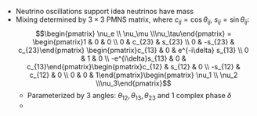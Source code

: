  - Neutrino oscillations support idea neutrinos have mass
 - Mixing determined by $3\times3$ PMNS matrix, where $c_{ij}=\cos\theta_{ij}$, $s_{ij}=\sin\theta_{ij}$: $$\begin{pmatrix} \nu_e \\ \nu_\mu \\\nu_\tau\end{pmatrix} = \begin{pmatrix}1 & 0 & 0 \\ 0 & c_{23} & s_{23} \\ 0 & -s_{23} & c_{23}\end{pmatrix} \begin{pmatrix}c_{13} & 0 & e^{-i\delta} s_{13} \\ 0 & 1 & 0 \\ -e^{i\delta}s_{13} & 0 & c_{13}\end{pmatrix}\begin{pmatrix}c_{12} & s_{12} & 0 \\ -s_{12} & c_{12} & 0 \\ 0 & 0 & 1\end{pmatrix}\begin{pmatrix} \nu_1 \\ \nu_2 \\\nu_3\end{pmatrix}$$
	 - Parameterized by 3 angles: $\theta_{12},\theta_{13},\theta_{23}$ and 1 complex phase $\delta$
	 - 